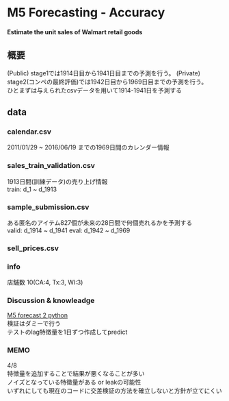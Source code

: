 # M5 Forecasting - Accuracy
#### Estimate the unit sales of Walmart retail goods

## 概要  
(Public) stage1では1914日目から1941日目までの予測を行う。
(Private) stage2(コンペの最終評価)では1942日目から1969日目までの予測を行う。    
ひとまずは与えられたcsvデータを用いて1914-1941日を予測する  

## data
### calendar.csv
2011/01/29 ~ 2016/06/19 までの1969日間のカレンダー情報  

### sales_train_validation.csv  
1913日間(訓練データ)の売り上げ情報  
train: d_1 ~ d_1913

### sample_submission.csv
ある匿名のアイテム827個が未来の28日間で何個売れるかを予測する  
valid: d_1914 ~ d_1941
eval: d_1942 ~ d_1969

### sell_prices.csv  

### info
店舗数 10(CA:4, Tx:3, WI:3)

### Discussion & knowleadge
 
[M5 forecast 2 python](https://www.kaggle.com/kneroma/m5-forecast-v2-python)  
検証はダミーで行う  
テストのlag特徴量を1日ずつ作成してpredict  


### MEMO
4/8  
特徴量を追加することで結果が悪くなることが多い  
ノイズとなっている特徴量がある or leakの可能性  
いずれにしても現在のコードに交差検証の方法を確立しないと方針が立てにくい  

